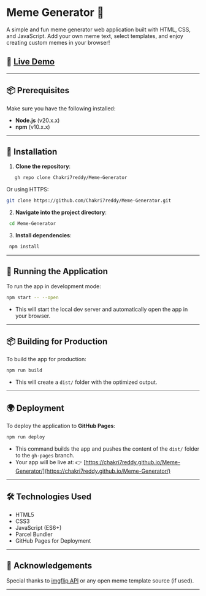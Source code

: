 

# Meme Generator 🎨

A simple and fun meme generator web application built with HTML, CSS, and JavaScript. Add your own meme text, select templates, and enjoy creating custom memes in your browser!

## 🔗 [Live Demo](https://chakri7reddy.github.io/Meme-Generator/)

---

## 📦 Prerequisites

Make sure you have the following installed:

- **Node.js** (v20.x.x)
- **npm** (v10.x.x)

---

## 🚀 Installation

1. **Clone the repository**:

```bash
   gh repo clone Chakri7reddy/Meme-Generator
```

Or using HTTPS:

```bash
git clone https://github.com/Chakri7reddy/Meme-Generator.git
```

2. **Navigate into the project directory**:

  ```bash
   cd Meme-Generator
  ```

3. **Install dependencies**:

  ```bash
   npm install
 ```

---

## 🧪 Running the Application

To run the app in development mode:

```bash
npm start -- --open
```

* This will start the local dev server and automatically open the app in your browser.

---

## 📦 Building for Production

To build the app for production:

```bash
npm run build
```

* This will create a `dist/` folder with the optimized output.

---

## 🌍 Deployment

To deploy the application to **GitHub Pages**:

```bash
npm run deploy
```

* This command builds the app and pushes the content of the `dist/` folder to the `gh-pages` branch.
* Your app will be live at:
  👉 [https://chakri7reddy.github.io/Meme-Generator/](https://chakri7reddy.github.io/Meme-Generator/)

---

## 🛠️ Technologies Used

* HTML5
* CSS3
* JavaScript (ES6+)
* Parcel Bundler
* GitHub Pages for Deployment

---

## 🙌 Acknowledgements

Special thanks to [imgflip API](https://imgflip.com/api) or any open meme template source (if used).

---


